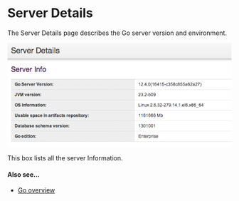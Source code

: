 # Server Details

The Server Details page describes the Go server version and environment.

![Server Details Page](../resources/images/ServerDetails.png)

This box lists all the server Information.

#### Also see...

-   [Go overview](../introduction/index.md)